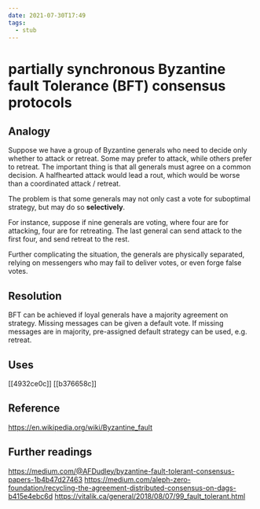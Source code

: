```yaml
---
date: 2021-07-30T17:49
tags: 
  - stub
---
```


# partially synchronous Byzantine fault Tolerance (BFT) consensus protocols

## Analogy

Suppose we have a group of Byzantine generals who need to decide only whether to attack or retreat.
Some may prefer to attack, while others prefer to retreat.
The important thing is that all generals must agree on a common decision.
A halfhearted attack would lead a rout, which would be worse than a coordinated attack / retreat.

The problem is that some generals may not only cast a vote for suboptimal strategy,
but may do so **selectively**.

For instance, suppose if nine generals are voting,
where four are for attacking,
four are for retreating.
The last general can send attack to the first four,
and send retreat to the rest.

Further complicating the situation,
the generals are physically separated,
relying on messengers who may fail to deliver votes,
or even forge false votes.

## Resolution

BFT can be achieved if loyal generals have a majority agreement on strategy.
Missing messages can be given a default vote.
If missing messages are in majority, pre-assigned default strategy can be used,
e.g. retreat.

## Uses

[[4932ce0c]]
[[b376658c]]

## Reference

https://en.wikipedia.org/wiki/Byzantine_fault

## Further readings

https://medium.com/@AFDudley/byzantine-fault-tolerant-consensus-papers-1b4b47d27463
https://medium.com/aleph-zero-foundation/recycling-the-agreement-distributed-consensus-on-dags-b415e4ebc6d
https://vitalik.ca/general/2018/08/07/99_fault_tolerant.html
